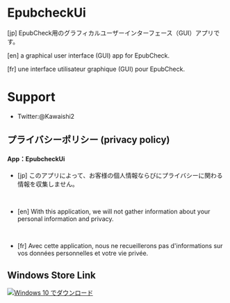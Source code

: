 # EpubcheckUi

[jp] EpubCheck用のグラフィカルユーザーインターフェース（GUI）アプリです。

[en] a graphical user interface (GUI) app for EpubCheck.

[fr] une interface utilisateur graphique (GUI) pour EpubCheck.

# Support

- Twitter:@Kawaishi2

## プライバシーポリシー (privacy policy)

#### App：EpubcheckUi

- [jp] このアプリによって、お客様の個人情報ならびにプライバシーに関わる情報を収集しません。

<br/>

- [en] With this application, we will not gather information about your personal information and privacy.

<br/>

- [fr] Avec cette application, nous ne recueillerons pas d'informations sur vos données personnelles et votre vie privée.

## Windows Store Link

<a href="https://www.microsoft.com/store/apps/9njhbs0d83kp?ocid=badge"><img src="https://store-images.s-microsoft.com/image/apps.1036.13680727059563640.6d34fec6-b73a-4148-8073-351d141a71cc.e4a2e0a3-2405-4105-8987-a4cf8c453283?h=210" alt="Windows 10 でダウンロード" /></a>
